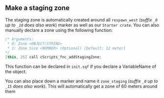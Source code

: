 ## Make a staging zone
The staging zone is automatically created around all `respawn_west` (_suffix `_0` up to `_10` does also work_) marker as well as our `Starter crate`.
You can also manually declare a zone using the following function:
```cpp
/* Arguments:
 * 0: Zone <OBJECT/STRING>
 * 1: Zone Size <NUMBER> (Optional) [Default; 12 meter]
*/
[this, 25] call cScripts_fnc_addStagingZone;
```
This function can be declared in `init.sqf` if you declare a VariableName of the object.

You can also place down a marker and name it `zone_staging` (_suffix `_0` up to `_15` does also work_). This will automatically get a zone of 60 meters around them

